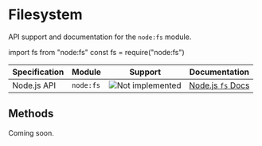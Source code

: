 # Filesystem

API support and documentation for the `node:fs` module.

<tabs>
    <tab title="ESM">
        <code-block lang="javascript">import fs from "node:fs"</code-block>
    </tab>
    <tab title="CJS">
        <code-block lang="javascript">const fs = require("node:fs")</code-block>
    </tab>
</tabs>

| Specification | Module    | Support                                                                    | Documentation                                       |
|---------------|-----------|----------------------------------------------------------------------------|-----------------------------------------------------|
| Node.js API   | `node:fs` | ![Not implemented](https://img.shields.io/badge/-Not%20implemented-yellow) | [Node.js `fs` Docs](https://nodejs.org/api/fs.html) |

## Methods

Coming soon.
